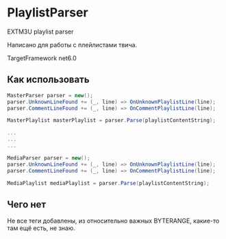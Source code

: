 # PlaylistParser
EXTM3U playlist parser

Написано для работы с плейлистами твича.

TargetFramework net6.0

## Как использовать

```c#
MasterParser parser = new();
parser.UnknownLineFound += (_, line) => OnUnknownPlaylistLine(line);
parser.CommentLineFound += (_, line) => OnCommentPlaylistLine(line);

MasterPlaylist masterPlaylist = parser.Parse(playlistContentString);

...
...
...

MediaParser parser = new();
parser.UnknownLineFound += (_, line) => OnUnknownPlaylistLine(line);
parser.CommentLineFound += (_, line) => OnCommentPlaylistLine(line);

MediaPlaylist mediaPlaylist = parser.Parse(playlistContentString);
```

## Чего нет

Не все теги добавлены, из относительно важных BYTERANGE, какие-то там ещё есть, не знаю.
